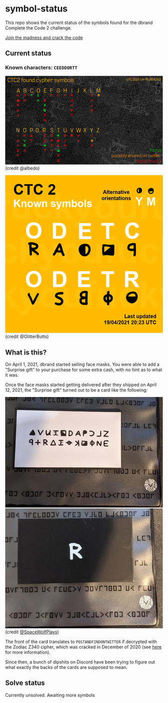 # symbol-status

This repo shows the current status of the symbols found for the dbrand Complete the Code 2 challenge.

[Join the madness and crack the code](https://discord.gg/dbrand)


## Current status
### Known characters: `CEEDDORTT`

![Status](CTC2.png)
(credit @albedo)

![Known Only](Known.png)
(credit @GlitterButts)

## What is this?

On April 1, 2021, dbrand started selling face masks. You were able to add a "Surprise gift" to your purchase for some extra cash, with no hint as to what it was.

Once the face masks started getting delivered after they shipped on April 12, 2021, the "Surprise gift" turned out to be a card like the following:

![Card Front](card_front.jpeg)
![Card Back](card_back.jpeg)
(credit [@SpaceWolfPlays](https://twitter.com/spacewolfplays))

The front of the card translates to `POSTANDFINDONTWITTER` if decrypted with the Zodiac Z340 cipher, which was cracked in December of 2020 (see [here](http://zodiackillersite.com/viewtopic.php?f=23&t=5079) for more information).

Since then, a bunch of dipshits on Discord have been trying to figure out what exactly the backs of the cards are supposed to mean.

## Solve status

Currently unsolved. Awaiting more symbols
